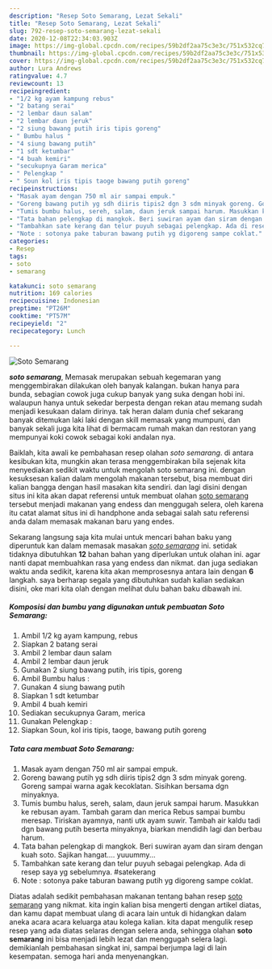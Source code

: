 ```yaml
---
description: "Resep Soto Semarang, Lezat Sekali"
title: "Resep Soto Semarang, Lezat Sekali"
slug: 792-resep-soto-semarang-lezat-sekali
date: 2020-12-08T22:34:03.903Z
image: https://img-global.cpcdn.com/recipes/59b2df2aa75c3e3c/751x532cq70/soto-semarang-foto-resep-utama.jpg
thumbnail: https://img-global.cpcdn.com/recipes/59b2df2aa75c3e3c/751x532cq70/soto-semarang-foto-resep-utama.jpg
cover: https://img-global.cpcdn.com/recipes/59b2df2aa75c3e3c/751x532cq70/soto-semarang-foto-resep-utama.jpg
author: Lura Andrews
ratingvalue: 4.7
reviewcount: 13
recipeingredient:
- "1/2 kg ayam kampung rebus"
- "2 batang serai"
- "2 lembar daun salam"
- "2 lembar daun jeruk"
- "2 siung bawang putih iris tipis goreng"
- " Bumbu halus "
- "4 siung bawang putih"
- "1 sdt ketumbar"
- "4 buah kemiri"
- "secukupnya Garam merica"
- " Pelengkap "
- " Soun kol iris tipis taoge bawang putih goreng"
recipeinstructions:
- "Masak ayam dengan 750 ml air sampai empuk."
- "Goreng bawang putih yg sdh diiris tipis2 dgn 3 sdm minyak goreng. Goreng sampai warna agak kecoklatan. Sisihkan bersama dgn minyaknya."
- "Tumis bumbu halus, sereh, salam, daun jeruk sampai harum. Masukkan ke rebusan ayam. Tambah garam dan merica Rebus sampai bumbu meresap. Tiriskan ayamnya, nanti utk ayam suwir. Tambah air kaldu tadi dgn bawang putih beserta minyaknya, biarkan mendidih lagi dan berbau harum."
- "Tata bahan pelengkap di mangkok. Beri suwiran ayam dan siram dengan kuah soto. Sajikan hangat.... yuuummy..."
- "Tambahkan sate kerang dan telur puyuh sebagai pelengkap. Ada di resep saya yg sebelumnya. #satekerang"
- "Note : sotonya pake taburan bawang putih yg digoreng sampe coklat."
categories:
- Resep
tags:
- soto
- semarang

katakunci: soto semarang 
nutrition: 169 calories
recipecuisine: Indonesian
preptime: "PT26M"
cooktime: "PT57M"
recipeyield: "2"
recipecategory: Lunch

---
```



![Soto Semarang](https://img-global.cpcdn.com/recipes/59b2df2aa75c3e3c/751x532cq70/soto-semarang-foto-resep-utama.jpg)

<b><i>soto semarang</i></b>, Memasak merupakan sebuah kegemaran yang menggembirakan dilakukan oleh banyak kalangan. bukan hanya para bunda, sebagian cowok juga cukup banyak yang suka dengan hobi ini. walaupun hanya untuk sekedar berpesta dengan rekan atau memang sudah menjadi kesukaan dalam dirinya. tak heran dalam dunia chef sekarang banyak ditemukan laki laki dengan skill memasak yang mumpuni, dan banyak sekali juga kita lihat di bermacam rumah makan dan restoran yang mempunyai koki cowok sebagai koki andalan nya.

Baiklah, kita awali ke pembahasan resep olahan <i>soto semarang</i>. di antara kesibukan kita, mungkin akan terasa menggembirakan bila sejenak kita menyediakan sedikit waktu untuk mengolah soto semarang ini. dengan kesuksesan kalian dalam mengolah makanan tersebut, bisa membuat diri kalian bangga dengan hasil masakan kita sendiri. dan lagi disini dengan situs ini kita akan dapat referensi untuk membuat olahan <u>soto semarang</u> tersebut menjadi makanan yang endess dan menggugah selera, oleh karena itu catat alamat situs ini di handphone anda sebagai salah satu referensi anda dalam memasak makanan baru yang endes.




Sekarang langsung saja kita mulai untuk mencari bahan baku yang diperuntuk kan dalam memasak masakan <u><i>soto semarang</i></u> ini. setidak tidaknya dibutuhkan <b>12</b> bahan bahan yang diperlukan untuk olahan ini. agar nanti dapat membuahkan rasa yang endess dan nikmat. dan juga sediakan waktu anda sedikit, karena kita akan memprosesnya antara lain dengan <b>6</b> langkah. saya berharap segala yang dibutuhkan sudah kalian sediakan disini, oke mari kita olah dengan melihat dulu bahan baku dibawah ini.

<!--inarticleads1-->

##### Komposisi dan bumbu yang digunakan untuk pembuatan Soto Semarang:

1. Ambil 1/2 kg ayam kampung, rebus
1. Siapkan 2 batang serai
1. Ambil 2 lembar daun salam
1. Ambil 2 lembar daun jeruk
1. Gunakan 2 siung bawang putih, iris tipis, goreng
1. Ambil  Bumbu halus :
1. Gunakan 4 siung bawang putih
1. Siapkan 1 sdt ketumbar
1. Ambil 4 buah kemiri
1. Sediakan secukupnya Garam, merica
1. Gunakan  Pelengkap :
1. Siapkan  Soun, kol iris tipis, taoge, bawang putih goreng




<!--inarticleads2-->

##### Tata cara membuat Soto Semarang:

1. Masak ayam dengan 750 ml air sampai empuk.
1. Goreng bawang putih yg sdh diiris tipis2 dgn 3 sdm minyak goreng. Goreng sampai warna agak kecoklatan. Sisihkan bersama dgn minyaknya.
1. Tumis bumbu halus, sereh, salam, daun jeruk sampai harum. Masukkan ke rebusan ayam. Tambah garam dan merica Rebus sampai bumbu meresap. Tiriskan ayamnya, nanti utk ayam suwir. Tambah air kaldu tadi dgn bawang putih beserta minyaknya, biarkan mendidih lagi dan berbau harum.
1. Tata bahan pelengkap di mangkok. Beri suwiran ayam dan siram dengan kuah soto. Sajikan hangat.... yuuummy...
1. Tambahkan sate kerang dan telur puyuh sebagai pelengkap. Ada di resep saya yg sebelumnya. #satekerang
1. Note : sotonya pake taburan bawang putih yg digoreng sampe coklat.




Diatas adalah sedikit pembahasan makanan tentang bahan resep <u>soto semarang</u> yang nikmat. kita ingin kalian bisa mengerti dengan artikel diatas, dan kamu dapat membuat ulang di acara lain untuk di hidangkan dalam aneka acara acara keluarga atau kolega kalian. kita dapat mengulik resep resep yang ada diatas selaras dengan selera anda, sehingga olahan <b>soto semarang</b> ini bisa menjadi lebih lezat dan menggugah selera lagi. demikianlah pembahasan singkat ini, sampai berjumpa lagi di lain kesempatan. semoga hari anda menyenangkan.
